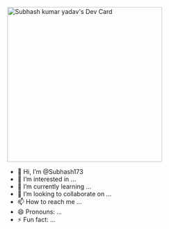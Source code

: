 <a href="https://app.daily.dev/sub_hash"><img src="https://api.daily.dev/devcards/v2/rPTKMtVUacKnYCQa3Co1d.png?type=default&r=a0y" width="356" alt="Subhash kumar yadav's Dev Card"/></a>
- 👋 Hi, I’m @Subhash173
- 👀 I’m interested in ...
- 🌱 I’m currently learning ...
- 💞️ I’m looking to collaborate on ...
- 📫 How to reach me ...
- 😄 Pronouns: ...
- ⚡ Fun fact: ...

<!---
Subhash173/Subhash173 is a ✨ special ✨ repository because its `README.md` (this file) appears on your GitHub profile.
You can click the Preview link to take a look at your changes.
--->
